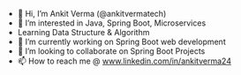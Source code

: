 - 👋 Hi, I’m Ankit Verma (@ankitvermatech)
- 👀 I’m interested in Java, Spring Boot, Microservices
- Learning Data Structure & Algorithm
- 🌱 I’m currently working on Spring Boot web development
- 💞️ I’m looking to collaborate on Spring Boot Projects
- 📫 How to reach me @ www.linkedin.com/in/ankitverma24

<!---
ankitvermatech/ankitvermatech is a ✨ special ✨ repository because its `README.md` (this file) appears on your GitHub profile.
You can click the Preview link to take a look at your changes.
--->
